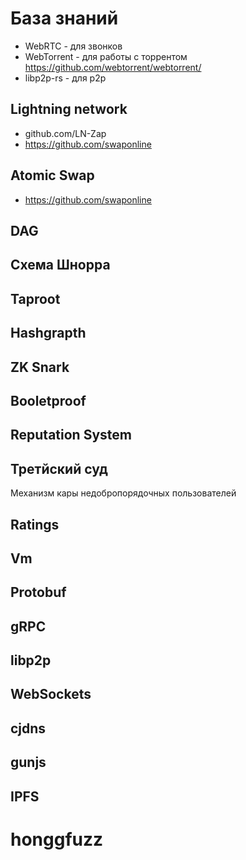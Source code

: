# База знаний

- WebRTC - для звонков
- WebTorrent - для работы с торрентом https://github.com/webtorrent/webtorrent/
- libp2p-rs - для p2p

## Lightning network

- github.com/LN-Zap
- https://github.com/swaponline

## Atomic Swap
- https://github.com/swaponline

## DAG

## Схема Шнорра

## Taproot

## Hashgrapth

## ZK Snark

## Booletproof

## Reputation System

## Третйский суд

Механизм кары недобропорядочных пользователей

## Ratings

## Vm

## Protobuf

## gRPC

## libp2p

## WebSockets

## cjdns

## gunjs

## IPFS

# honggfuzz